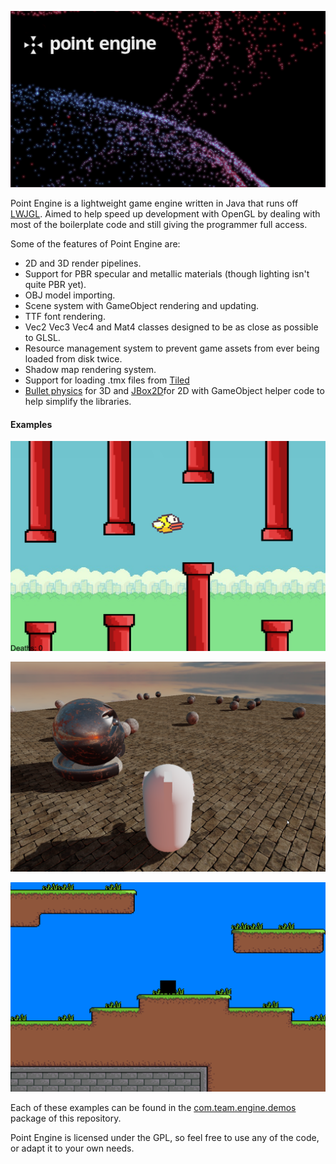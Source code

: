 ![Logo of Point Engine](images/point-engine.png "Point Engine Logo")

Point Engine is a lightweight game engine written in Java that runs off [LWJGL](http://www.lwjgl.org). Aimed to help speed
up development with OpenGL by dealing with most of the boilerplate code and still
giving the programmer full access.

Some of the features of Point Engine are:

* 2D and 3D render pipelines.
* Support for PBR specular and metallic materials (though lighting isn't quite PBR yet).
* OBJ model importing.
* Scene system with GameObject rendering and updating.
* TTF font rendering.
* Vec2 Vec3 Vec4 and Mat4 classes designed to be as close as possible to GLSL.
* Resource management system to prevent game assets from ever being loaded from disk twice.
* Shadow map rendering system.
* Support for loading .tmx files from [Tiled](http://www.mapeditor.org/)
* [Bullet physics](https://github.com/nothings/stb) for 3D and [JBox2D](http://jbox2d.org/)for 2D with GameObject helper code to help simplify the libraries.

#### Examples

![example 1](images/example-1.png "example 1")

![example 2](images/example-2.png "example 2")

![example 3](images/example-3.png "example 3")

Each of these examples can be found in the [com.team.engine.demos](https://github.com/pianoman373/Game-Engine/tree/master/src/com/team/engine/demos) package of this repository.

Point Engine is licensed under the GPL, so feel free to use any of the code, or adapt it to your own needs.
